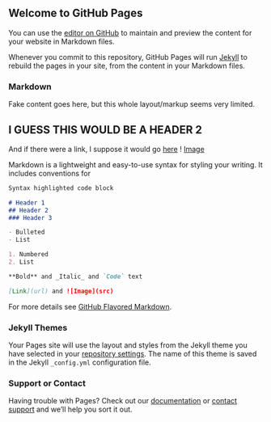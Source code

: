 ## Welcome to GitHub Pages

You can use the [editor on GitHub](https://github.com/wade722/test/edit/gh-pages/index.md) to maintain and preview the content for your website in Markdown files.

Whenever you commit to this repository, GitHub Pages will run [Jekyll](https://jekyllrb.com/) to rebuild the pages in your site, from the content in your Markdown files.

### Markdown

Fake content goes here, but this whole layout/markup seems very limited. 
## I GUESS THIS WOULD BE A HEADER 2
And if there were a link, I suppose it would go [here](https://fakeurlwk.com/fake/#)
! [Image](https://www.google.com/url?sa=i&url=https%3A%2F%2Fen.wikipedia.org%2Fwiki%2FPuppy&psig=AOvVaw0PiEdsFs0ecYTSqmT6l21I&ust=1619016503246000&source=images&cd=vfe&ved=0CAIQjRxqFwoTCJiL882IjfACFQAAAAAdAAAAABAI)

Markdown is a lightweight and easy-to-use syntax for styling your writing. It includes conventions for

```markdown
Syntax highlighted code block

# Header 1
## Header 2
### Header 3

- Bulleted
- List

1. Numbered
2. List

**Bold** and _Italic_ and `Code` text

[Link](url) and ![Image](src)
```

For more details see [GitHub Flavored Markdown](https://guides.github.com/features/mastering-markdown/).

### Jekyll Themes

Your Pages site will use the layout and styles from the Jekyll theme you have selected in your [repository settings](https://github.com/wade722/test/settings/pages). The name of this theme is saved in the Jekyll `_config.yml` configuration file.

### Support or Contact

Having trouble with Pages? Check out our [documentation](https://docs.github.com/categories/github-pages-basics/) or [contact support](https://support.github.com/contact) and we’ll help you sort it out.
